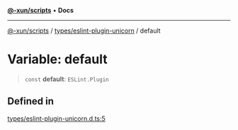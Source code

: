 [**@-xun/scripts**](../../../README.md) • **Docs**

***

[@-xun/scripts](../../../README.md) / [types/eslint-plugin-unicorn](../README.md) / default

# Variable: default

> `const` **default**: `ESLint.Plugin`

## Defined in

[types/eslint-plugin-unicorn.d.ts:5](https://github.com/Xunnamius/xscripts/blob/8feaaa78a9f524f02e4cc9204ef84f329d31ab94/types/eslint-plugin-unicorn.d.ts#L5)
